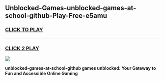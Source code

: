 
## Unblocked-Games-unblocked-games-at-school-github-Play-Free-e5amu
<h3>
<a href="https://premium76.site?title=unblocked-games-at-school-github&ref=24M">CLICK TO PLAY</a></h3>
<hr>

<h3>
<a href="https://premium76.site?title=unblocked-games-at-school-github&ref=24M">CLICK 2 PLAY</a>
  
</h3>

<a href="https://premium76.site?title=unblocked-games-at-school-github&ref=24M"><img src="https://clearcache.store/games.png"></a>


**unblocked-games-at-school-github games unblocked: Your Gateway to Fun and Accessible Online Gaming**
